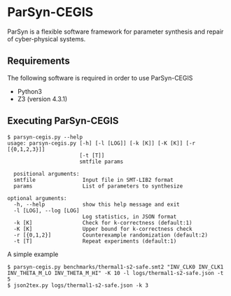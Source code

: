 # ParSyn-CEGIS

ParSyn is a flexible software framework for parameter synthesis and repair of cyber-physical systems.

## Requirements

The following software is required in order to use ParSyn-CEGIS

* Python3
* Z3 (version 4.3.1)

## Executing ParSyn-CEGIS

    $ parsyn-cegis.py --help
    usage: parsyn-cegis.py [-h] [-l [LOG]] [-k [K]] [-K [K]] [-r [{0,1,2,3}]]
                           [-t [T]]
                           smtfile params
                           
      positional arguments:
      smtfile               Input file in SMT-LIB2 format
      params                List of parameters to synthesize
    
    optional arguments:
      -h, --help            show this help message and exit
      -l [LOG], --log [LOG]
                            Log statistics, in JSON format
      -k [K]                Check for k-correctness (default:1)
      -K [K]                Upper bound for k-correctness check
      -r [{0,1,2}]          Counterexample randomization (default:2)
      -t [T]                Repeat experiments (default:1)


A simple example

    $ parsyn-cegis.py benchmarks/thermal1-s2-safe.smt2 "INV_CLK0 INV_CLK1 INV_THETA_M_LO INV_THETA_M_HI" -K 10 -l logs/thermal1-s2-safe.json -t 5
    $ json2tex.py logs/thermal1-s2-safe.json -k 3
